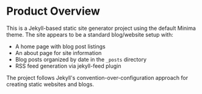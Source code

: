 # Product Overview

This is a Jekyll-based static site generator project using the default Minima theme. The site appears to be a standard blog/website setup with:

- A home page with blog post listings
- An about page for site information
- Blog posts organized by date in the `_posts` directory
- RSS feed generation via jekyll-feed plugin

The project follows Jekyll's convention-over-configuration approach for creating static websites and blogs.